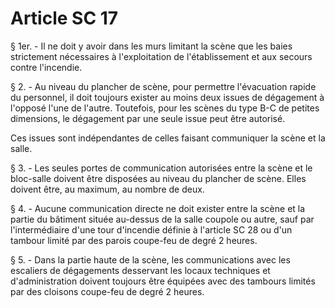 # Article SC 17

§ 1er. - Il ne doit y avoir dans les murs limitant la scène que les baies strictement nécessaires à l'exploitation de l'établissement et aux secours contre l'incendie.

§ 2. - Au niveau du plancher de scène, pour permettre l'évacuation rapide du personnel, il doit toujours exister au moins deux issues de dégagement à l'opposé l'une de l'autre. Toutefois, pour les scènes du type B-C de petites dimensions, le dégagement par une seule issue peut être autorisé.

Ces issues sont indépendantes de celles faisant communiquer la scène et la salle.

§ 3. - Les seules portes de communication autorisées entre la scène et le bloc-salle doivent être disposées au niveau du plancher de scène. Elles doivent être, au maximum, au nombre de deux.

§ 4. - Aucune communication directe ne doit exister entre la scène et la partie du bâtiment située au-dessus de la salle coupole ou autre, sauf par l'intermédiaire d'une tour d'incendie définie à l'article SC 28 ou d'un tambour limité par des parois coupe-feu de degré 2 heures.

§ 5. - Dans la partie haute de la scène, les communications avec les escaliers de dégagements desservant les locaux techniques et d'administration doivent toujours être équipées avec des tambours limités par des cloisons coupe-feu de degré 2 heures.
